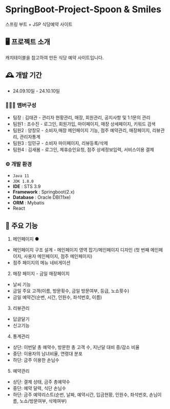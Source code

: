 # SpringBoot-Project-Spoon & Smiles
스프링 부트 + JSP 식당예약 사이트


## 🖥️ 프로젝트 소개
캐치테이블을 참고하여 만든 식당 예약 사이트입니다.
<br>

## 🕰️ 개발 기간
* 24.09.10일 - 24.10.10일

### 🧑‍🤝‍🧑 맴버구성
 - 팀장  : 김태관 - 관리자 현황관리, 매장, 회원관리, 공지사항 및 1:1문의 관리
 - 팀원1 : 조수진 - 로그인, 회원가입, 마이페이지, 매장 상세페이지, 키워드 검색
 - 팀원2 : 양창모 - 소비자,매장 메인페이지 기능, 점주 예약관리, 매장페이지, 리뷰관리, 관리자통계
 - 팀원3 : 임민규 - 소비자 마이페이지, 리뷰등록/삭제
 - 팀원4 : 김새봄 - 로그인, 제휴승인요청, 점주 상세정보입력, 서비스이용 결제
 

### ⚙️ 개발 환경
- `Java 11`
- `JDK 1.8.0`
- **IDE** : STS 3.9
- **Framework** : Springboot(2.x)
- **Database** : Oracle DB(11xe)
- **ORM** : Mybatis
- React

## 📌 주요 기능
1. 메인페이지 ●
- 메인페이지 구조 설계 - 메인페이지 영역 잡기/메인페이지 디자인
(첫 번째 메인페이지, 사용자 메인페이지, 점주 메인페이지)
- 점주 페이지의 메뉴 네비게이션

2. 매장 페이지 - 금일 매장페이지
- 날씨 기능
- 금일 주요 고객(이름, 방문횟수, 금일 방문여부, 등급, 노쇼횟수)
- 금일 예약건(순번, 시간, 인원수, 좌석번호, 이름)

3. 리뷰관리
- 답글달기
- 신고기능

4. 통계관리
- 상단: 이번달 총 예약수, 방문한 총 고객 수, 지난달 대비 증/감소 비율
- 중단: 이용자의 남녀비율, 연령대 분포
- 하단: 금주 이용한 손님수

5. 예약관리
- 상단: 결제 상태, 금주 총예약수
- 중단: 예약 달력, 식단 손님수
- 하단: 금주 예약리스트(순번, 날짜, 예약시간, 입금현황, 인원수, 좌석번호, 손님이름, 노쇼/방문여부, 삭제여부)
